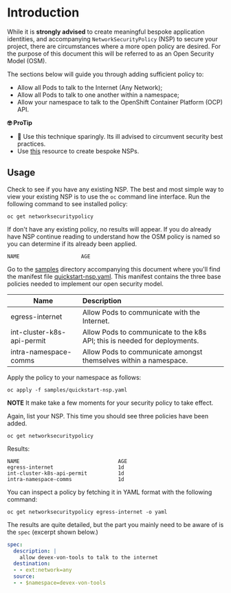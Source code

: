 # Introduction

While it is **strongly advised** to create meaningful bespoke application identities, and accompanying `NetworkSecurityPolicy` (NSP) to secure your project, there are circumstances where a more open policy are desired. For the purpose of this document this will be referred to as an Open Security Model (OSM).

The sections below will guide you through adding sufficient policy to:

* Allow all Pods to talk to the Internet (Any Network);
* Allow all Pods to talk to one another within a namespace;
* Allow your namespace to talk to the OpenShift Container Platform (OCP) API.

**🤓 ProTip**

* 🚫 Use this technique sparingly. Its ill advised to circumvent security best practices.
* Use [this](./CustomPolicy.md) resource to create bespoke NSPs.

## Usage

Check to see if you have any existing NSP. The best and most simple way to view your existing NSP is to use the `oc` command line interface. Run the following command to see installed policy:

```console
oc get networksecuritypolicy
```

If don't have any existing policy, no results will appear. If you do already have NSP continue reading to understand how the OSM policy is named so you can determine if its already been applied.

```console
NAME                    AGE
```

Go to the [samples](./samples) directory accompanying this document where you'll find the manifest file [quickstart-nsp.yaml](./samples/quickstart-nsp.yaml). This manifest contains the three base policies needed to implement our open security model.

| Name                       | Description     |
| ---------------------------|:----------------|
| egress-internet | Allow Pods to communicate with the Internet.|
| int-cluster-k8s-api-permit | Allow Pods to communicate to the k8s API; this is needed for deployments.|
| intra-namespace-comms | Allow Pods to communicate amongst themselves within a namespace.|

Apply the policy to your namespace as follows:

```console
oc apply -f samples/quickstart-nsp.yaml
```

**NOTE** It make take a few moments for your security policy to take effect.

Again, list your NSP. This time you should see three policies have been added.  

```console
oc get networksecuritypolicy
```

Results:

```console
NAME                                AGE
egress-internet                     1d
int-cluster-k8s-api-permit          1d
intra-namespace-comms               1d
```

You can inspect a policy by fetching it in YAML format with the following command:

```console
oc get networksecuritypolicy egress-internet -o yaml
```

The results are quite detailed, but the part you mainly need to be aware of is the `spec` (excerpt shown below.)

```yaml
spec:
  description: |
    allow devex-von-tools to talk to the internet
  destination:
  - - ext:network=any
  source:
  - - $namespace=devex-von-tools
```